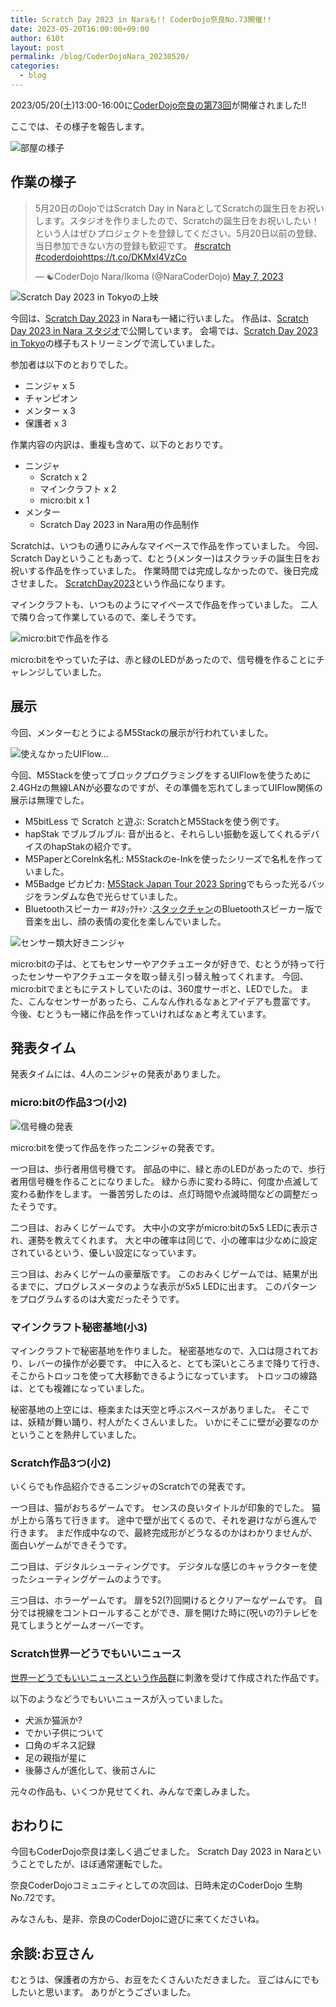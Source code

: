 ```yaml
---
title: Scratch Day 2023 in Naraも!! CoderDojo奈良No.73開催!!
date: 2023-05-20T16:00:00+09:00
author: 610t
layout: post
permalink: /blog/CoderDojoNara_20230520/
categories:
  - blog
---
```

2023/05/20(土)13:00-16:00に[CoderDojo奈良の第73回](https://coderdojo-nara-ikoma.connpass.com/event/283152/)が開催されました!!

ここでは、その様子を報告します。

![部屋の様子](/assets/images/2023/2023-05-20-room.jpg)

## 作業の様子
<blockquote class="twitter-tweet"><p lang="ja" dir="ltr">5月20日のDojoではScratch Day in NaraとしてScratchの誕生日をお祝いします。スタジオを作りましたので、Scratchの誕生日をお祝いしたい！という人はぜひプロジェクトを登録してください。5月20日以前の登録、当日参加できない方の登録も歓迎です。 <a href="https://twitter.com/hashtag/scratch?src=hash&amp;ref_src=twsrc%5Etfw">#scratch</a> <a href="https://twitter.com/hashtag/coderdojo?src=hash&amp;ref_src=twsrc%5Etfw">#coderdojo</a><a href="https://t.co/DKMxI4VzCo">https://t.co/DKMxI4VzCo</a></p>&mdash; ☯CoderDojo Nara/Ikoma (@NaraCoderDojo) <a href="https://twitter.com/NaraCoderDojo/status/1655181935185113089?ref_src=twsrc%5Etfw">May 7, 2023</a></blockquote> <script async src="https://platform.twitter.com/widgets.js" charset="utf-8"></script>

![Scratch Day 2023 in Tokyoの上映](/assets/images/2023/2023-05-20-ScratchDay2023-tokyo.jpg)

今回は、[Scratch Day 2023](https://www.scratchfoundation.org/scratch-day) in Naraも一緒に行いました。
作品は、[Scratch Day 2023 in Nara スタジオ](https://scratch.mit.edu/studios/33316523)で公開しています。
会場では、[Scratch Day 2023 in Tokyo](https://day.scratch-ja.org/)の様子もストリーミングで流していました。

参加者は以下のとおりでした。
- ニンジャ x 5
- チャンピオン
- メンター x 3
- 保護者 x 3

作業内容の内訳は、重複も含めて、以下のとおりです。
- ニンジャ
  - Scratch x 2
  - マインクラフト x 2
  - micro:bit x 1
- メンター
  - Scratch Day 2023 in Nara用の作品制作

Scratchは、いつもの通りにみんなマイペースで作品を作っていました。
今回、Scratch Dayということもあって、むとう(メンター)はスクラッチの誕生日をお祝いする作品を作っていました。
作業時間では完成しなかったので、後日完成させました。
[ScratchDay2023](https://scratch.mit.edu/projects/854161475/)という作品になります。

マインクラフトも、いつものようにマイペースで作品を作っていました。
二人で隣り合って作業しているので、楽しそうです。

![micro:bitで作品を作る](/assets/images/2023/2023-05-20-microbit-work.jpg)

micro:bitをやっていた子は、赤と緑のLEDがあったので、信号機を作ることにチャレンジしていました。

## 展示
今回、メンターむとうによるM5Stackの展示が行われていました。

![使えなかったUIFlow…](/assets/images/2023/2023-05-20-UIFlow.jpg)

今回、M5Stackを使ってブロックプログラミングをするUIFlowを使うために2.4GHzの無線LANが必要なのですが、その準備を忘れてしまってUIFlow関係の展示は無理でした。

- M5bitLess で Scratch と遊ぶ: ScratchとM5Stackを使う例です。
- hapStak でブルブルブル: 音が出ると、それらしい振動を返してくれるデバイスのhapStakの紹介です。
- M5PaperとCoreInk名札: M5Stackのe-Inkを使ったシリーズで名札を作っていました。
- M5Badge ピカピカ: [M5Stack Japan Tour 2023 Spring](https://www.switch-science.com/blogs/magazine/m5stackjapantour2023)でもらった光るバッジをランダムな色で光らせていました。
- Bluetoothスピーカー #ｽﾀｯｸﾁｬﾝ :[スタックチャン](https://protopedia.net/prototype/2345)のBluetoothスピーカー版で音楽を出し、顔の表情の変化を楽しんでいました。

![センサー類大好きニンジャ](/assets/images/2023/2023-05-20-parts.jpg)

micro:bitの子は、とてもセンサーやアクチュエータが好きで、むとうが持って行ったセンサーやアクチュエータを取っ替え引っ替え触ってくれます。
今回、micro:bitでまともにテストしていたのは、360度サーボと、LEDでした。
また、こんなセンサーがあったら、こんなん作れるなぁとアイデアも豊富です。
今後、むとうも一緒に作品を作っていければなぁと考えています。

## 発表タイム
発表タイムには、4人のニンジャの発表がありました。

### micro:bitの作品3つ(小2)
![信号機の発表](/assets/images/2023/2023-05-20-presen-signal.jpg)

micro:bitを使って作品を作ったニンジャの発表です。

一つ目は、歩行者用信号機です。
部品の中に、緑と赤のLEDがあったので、歩行者用信号機を作ることになりました。
緑から赤に変わる時に、何度か点滅して変わる動作をします。
一番苦労したのは、点灯時間や点滅時間などの調整だったそうです。

二つ目は、おみくじゲームです。
大中小の文字がmicro:bitの5x5 LEDに表示され、運勢を教えてくれます。
大と中の確率は同じで、小の確率は少なめに設定されているという、優しい設定になっています。

三つ目は、おみくじゲームの豪華版です。
このおみくじゲームでは、結果が出るまでに、プログレスメータのような表示が5x5 LEDに出ます。
このパターンをプログラムするのは大変だったそうです。

### マインクラフト秘密基地(小3)
マインクラフトで秘密基地を作りました。
秘密基地なので、入口は隠されており、レバーの操作が必要です。
中に入ると、とても深いところまで降りて行き、そこからトロッコを使って大移動できるようになっています。
トロッコの線路は、とても複雑になっていました。

秘密基地の上空には、極楽または天空と呼ぶスペースがありました。
そこでは、妖精が舞い踊り、村人がたくさんいました。
いかにそこに壁が必要なのかということを熱弁していました。

### Scratch作品3つ(小2)
いくらでも作品紹介できるニンジャのScratchでの発表です。

一つ目は、猫がおちるゲームです。
センスの良いタイトルが印象的でした。
猫が上から落ちて行きます。
途中で壁が出てくるので、それを避けながら進んで行きます。
まだ作成中なので、最終完成形がどうなるのかはわかりませんが、面白いゲームができそうです。

二つ目は、デジタルシューティングです。
デジタルな感じのキャラクターを使ったシューティングゲームのようです。

三つ目は、ホラーゲームです。
扉を52(?)回開けるとクリアーなゲームです。
自分では視線をコントロールすることができ、扉を開けた時に(呪いの?)テレビを見てしまうとゲームオーバーです。

### Scratch世界一どうでもいいニュース
[世界一どうでもいいニュースという作品群](https://scratch.mit.edu/search/projects?q=%E3%81%A9%E3%81%86%E3%81%A7%E3%82%82%E3%81%84%E3%81%84%E3%83%8B%E3%83%A5%E3%83%BC%E3%82%B9)に刺激を受けて作成された作品です。

以下のようなどうでもいいニュースが入っていました。
- 犬派か猫派か?
- でかい子供について
- 口角のギネス記録
- 足の親指が星に
- 後藤さんが進化して、後前さんに

元々の作品も、いくつか見せてくれ、みんなで楽しみました。

## おわりに
今回もCoderDojo奈良は楽しく過ごせました。
Scratch Day 2023 in Naraということでしたが、ほぼ通常運転でした。

奈良CoderDojoコミュニティとしての次回は、日時未定のCoderDojo 生駒No.72です。

みなさんも、是非、奈良のCoderDojoに遊びに来てくださいね。

## 余談:お豆さん
むとうは、保護者の方から、お豆をたくさんいただきました。
豆ごはんにでもしたいと思います。
ありがとうございました。

